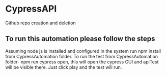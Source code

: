 # CypressAPI
Github repo creation and deletion

To run this automation please follow the steps
------------------------------------------------
Assuming node js is installed and configured in the system
run npm install from CypressAutomation folder.
To run the test from CypressAutomation folder- npm run cypress open,
this will open the cypress GUI and apiTest will be visible there.
Just click play and the test will run.


